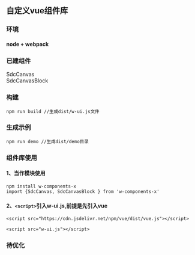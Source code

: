 ## 自定义vue组件库
### 环境
#### node + webpack

### 已建组件
SdcCanvas  
SdcCanvasBlock

### 构建
`npm run build //生成dist/w-ui.js文件` 
### 生成示例 
`npm run demo //生成dist/demo目录`
### 组件库使用
#### 1、当作模块使用  
`npm install w-components-x`  
`import {SdcCanvas, SdcCanvasBlock } from 'w-components-x' `  
#### 2、`<script>`引入w-ui.js,前提是先引入vue
```
<script src="https://cdn.jsdelivr.net/npm/vue/dist/vue.js"></script>

<script src="w-ui.js"></script>
```

### 待优化

